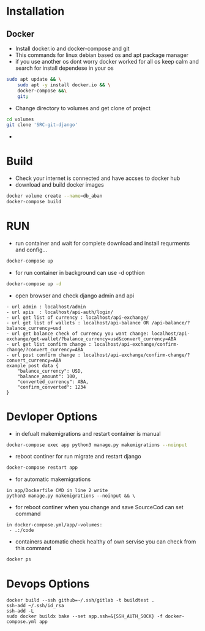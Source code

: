 
# Installation

## Docker
- Install docker.io and docker-compose and git
- This commands for linux debian based os and apt package manager
- if you use another os dont worry docker worked for all os keep calm and search for install dependese in your os

```bash
sudo apt update && \
    sudo apt -y install docker.io && \
    docker-compose &&\
    git;
```

- Change directory to volumes and get clone of project
```bash
cd volumes
git clone 'SRC-git-django'
```

-
# Build

- Check your internet is connected and have accses to docker hub 
- download and build docker images
```bash
docker volume create --name=db_aban
docker-compose build
```

# RUN
- run container and wait for complete download and install requrments and config...
```bash
docker-compose up
```
- for run container in background can use -d opthion
```bash
docker-compose up -d
```


- open browser and check django admin and api
```text
- url admin : localhost/admin
- url apis  : localhost/api-auth/login/
- url get list of currency : localhost/api-exchange/
- url get list of wallets : localhost/api-balance OR /api-balance/?balance_currency=usd
- url get balance check of currency you want change: localhost/api-exchange/get-wallet/?balance_currency=usd&convert_currency=ABA
- url get list confirm change : localhost/api-exchange/confirm-change/?convert_currency=ABA
- url post confirm change : localhost/api-exchange/confirm-change/?convert_currency=ABA
example post data {
    "balance_currency": USD,
    "balance_amount": 100,
    "converted_currency": ABA,
    "confirm_converted": 1234
}

```

# Devloper Options
- in defualt makemigrations and restart container is manual
```bash
docker-compose exec app python3 manage.py makemigrations --noinput 
```
- reboot continer for run migrate and restart django
```bash
docker-compose restart app
```

- for automatic makemigrations 
```text
in app/Dockerfile CMD in line 2 write 
python3 manage.py makemigrations --noinput && \
```
- for reboot continer when you change and save SourceCod can set command 
```text
in docker-compose.yml/app/-volumes:
 - .:/code
```

- containers automatic check healthy of own servise you can check from this command
```bash
docker ps 
```


# Devops Options
```text
docker build --ssh github=~/.ssh/gitlab -t buildtest .
ssh-add ~/.ssh/id_rsa 
ssh-add -L
sudo docker buildx bake --set app.ssh=&{SSH_AUTH_SOCK} -f docker-compose.yml app
```
